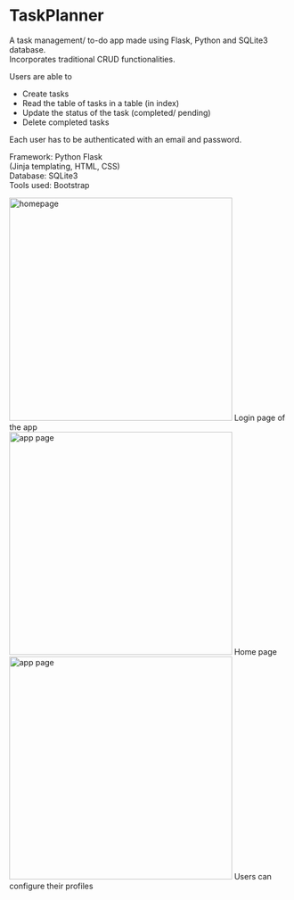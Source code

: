 # TaskPlanner
A task management/ to-do app made using Flask, Python and SQLite3 database. <br>
Incorporates traditional CRUD functionalities. <br>

Users are able to 
- Create tasks <br>
- Read the table of tasks in a table (in index) <br>
- Update the status of the task (completed/ pending) <br>
- Delete completed tasks <br>


Each user has to be authenticated with an email and password. <br>

Framework: Python Flask <br>
(Jinja templating, HTML, CSS) <br>
Database: SQLite3 <br>
Tools used: Bootstrap <br>



<p float="left">
<div>
<img width="400" alt="homepage" src="https://user-images.githubusercontent.com/96589109/148578461-b473448c-020c-4d6f-9548-985cfa2f9078.png">
Login page of the app
  </div>
  <div>
<img width="400" alt="app page" src="https://user-images.githubusercontent.com/96589109/167164702-73649360-61de-418c-97ed-bf9471f55524.png">
Home page
  </div>
  <div>
<img width="400" alt="app page" src="https://user-images.githubusercontent.com/96589109/167164731-df331580-1934-4388-a94c-cefe1eb53a3e.png">
Users can configure their profiles
</p>
</div>
